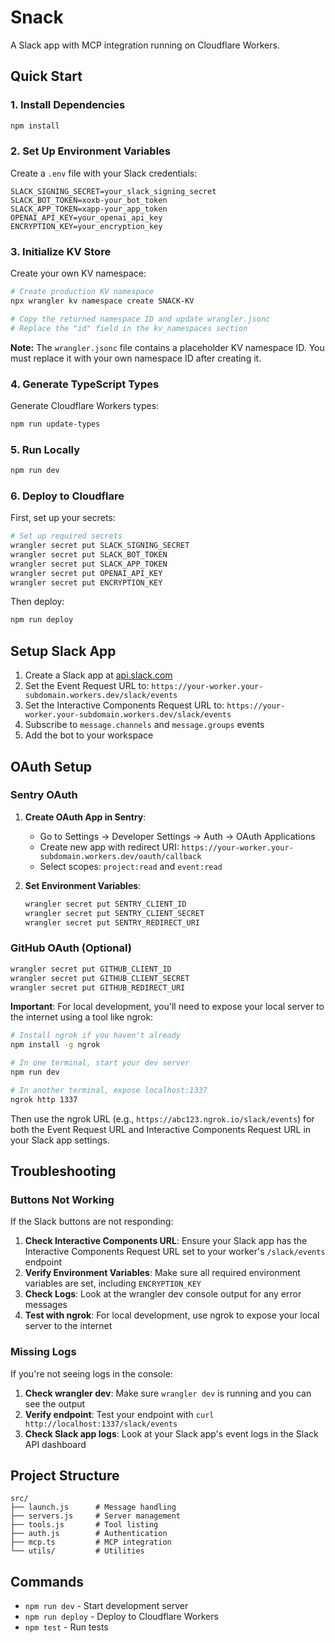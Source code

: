 # Snack

A Slack app with MCP integration running on Cloudflare Workers.

## Quick Start

### 1. Install Dependencies

```bash
npm install
```

### 2. Set Up Environment Variables

Create a `.env` file with your Slack credentials:

```
SLACK_SIGNING_SECRET=your_slack_signing_secret
SLACK_BOT_TOKEN=xoxb-your_bot_token
SLACK_APP_TOKEN=xapp-your_app_token
OPENAI_API_KEY=your_openai_api_key
ENCRYPTION_KEY=your_encryption_key
```

### 3. Initialize KV Store

Create your own KV namespace:

```bash
# Create production KV namespace
npx wrangler kv namespace create SNACK-KV

# Copy the returned namespace ID and update wrangler.jsonc
# Replace the "id" field in the kv_namespaces section
```

**Note:** The `wrangler.jsonc` file contains a placeholder KV namespace ID. You must replace it with your own namespace ID after creating it.

### 4. Generate TypeScript Types

Generate Cloudflare Workers types:

```bash
npm run update-types
```

### 5. Run Locally

```bash
npm run dev
```

### 6. Deploy to Cloudflare

First, set up your secrets:

```bash
# Set up required secrets
wrangler secret put SLACK_SIGNING_SECRET
wrangler secret put SLACK_BOT_TOKEN
wrangler secret put SLACK_APP_TOKEN
wrangler secret put OPENAI_API_KEY
wrangler secret put ENCRYPTION_KEY
```

Then deploy:

```bash
npm run deploy
```

## Setup Slack App

1. Create a Slack app at [api.slack.com](https://api.slack.com/apps)
2. Set the Event Request URL to: `https://your-worker.your-subdomain.workers.dev/slack/events`
3. Set the Interactive Components Request URL to: `https://your-worker.your-subdomain.workers.dev/slack/events`
4. Subscribe to `message.channels` and `message.groups` events
5. Add the bot to your workspace

## OAuth Setup

### Sentry OAuth

1. **Create OAuth App in Sentry**:
   - Go to Settings → Developer Settings → Auth → OAuth Applications
   - Create new app with redirect URI: `https://your-worker.your-subdomain.workers.dev/oauth/callback`
   - Select scopes: `project:read` and `event:read`

2. **Set Environment Variables**:
   ```bash
   wrangler secret put SENTRY_CLIENT_ID
   wrangler secret put SENTRY_CLIENT_SECRET
   wrangler secret put SENTRY_REDIRECT_URI
   ```

### GitHub OAuth (Optional)

```bash
wrangler secret put GITHUB_CLIENT_ID
wrangler secret put GITHUB_CLIENT_SECRET
wrangler secret put GITHUB_REDIRECT_URI
```

**Important**: For local development, you'll need to expose your local server to the internet using a tool like ngrok:

```bash
# Install ngrok if you haven't already
npm install -g ngrok

# In one terminal, start your dev server
npm run dev

# In another terminal, expose localhost:1337
ngrok http 1337
```

Then use the ngrok URL (e.g., `https://abc123.ngrok.io/slack/events`) for both the Event Request URL and Interactive Components Request URL in your Slack app settings.

## Troubleshooting

### Buttons Not Working

If the Slack buttons are not responding:

1. **Check Interactive Components URL**: Ensure your Slack app has the Interactive Components Request URL set to your worker's `/slack/events` endpoint
2. **Verify Environment Variables**: Make sure all required environment variables are set, including `ENCRYPTION_KEY`
3. **Check Logs**: Look at the wrangler dev console output for any error messages
4. **Test with ngrok**: For local development, use ngrok to expose your local server to the internet

### Missing Logs

If you're not seeing logs in the console:

1. **Check wrangler dev**: Make sure `wrangler dev` is running and you can see the output
2. **Verify endpoint**: Test your endpoint with `curl http://localhost:1337/slack/events`
3. **Check Slack app logs**: Look at your Slack app's event logs in the Slack API dashboard

## Project Structure

```
src/
├── launch.js      # Message handling
├── servers.js     # Server management
├── tools.js       # Tool listing
├── auth.js        # Authentication
├── mcp.ts         # MCP integration
└── utils/         # Utilities
```

## Commands

- `npm run dev` - Start development server
- `npm run deploy` - Deploy to Cloudflare Workers
- `npm test` - Run tests
